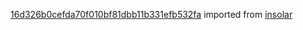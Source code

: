 [16d326b0cefda70f010bf81dbb11b331efb532fa](https://github.com/insolar/insolar/commit/16d326b0cefda70f010bf81dbb11b331efb532fa) imported from [insolar](https://github.com/insolar/insolar)
